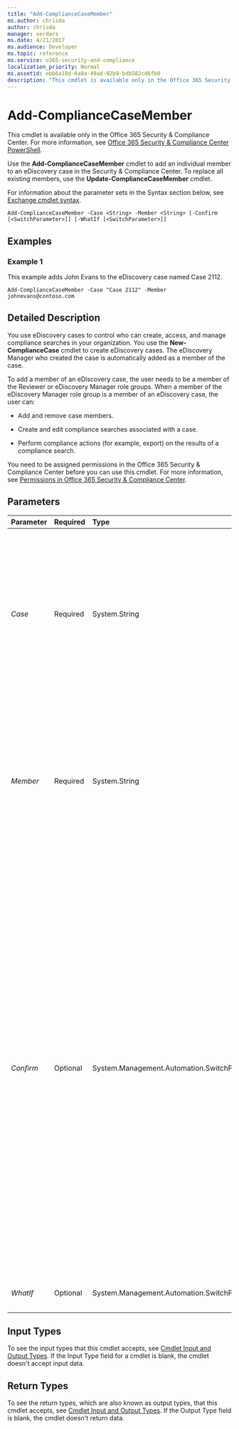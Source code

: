 ```yaml
---
title: "Add-ComplianceCaseMember"
ms.author: chrisda
author: chrisda
manager: serdars
ms.date: 4/21/2017
ms.audience: Developer
ms.topic: reference
ms.service: o365-security-and-compliance
localization_priority: Normal
ms.assetid: ebb6a18d-6a8a-49ad-92b9-bdb582cd6fb0
description: "This cmdlet is available only in the Office 365 Security &amp; Compliance Center. For more information, see Office 365 Security &amp; Compliance Center PowerShell."
---
```


# Add-ComplianceCaseMember

This cmdlet is available only in the Office 365 Security &amp; Compliance Center. For more information, see [Office 365 Security &amp; Compliance Center PowerShell](https://technet.microsoft.com/library/mt587091.aspx). 
  
Use the **Add-ComplianceCaseMember** cmdlet to add an individual member to an eDiscovery case in the Security &amp; Compliance Center. To replace all existing members, use the **Update-ComplianceCaseMember** cmdlet.
  
For information about the parameter sets in the Syntax section below, see [Exchange cmdlet syntax](https://technet.microsoft.com/library/bb123552.aspx). 
  
```
Add-ComplianceCaseMember -Case <String> -Member <String> [-Confirm [<SwitchParameter>]] [-WhatIf [<SwitchParameter>]]

```

## Examples
<a name="Examples"> </a>

### Example 1

This example adds John Evans to the eDiscovery case named Case 2112.
  
```
Add-ComplianceCaseMember -Case "Case 2112" -Member johnevans@contoso.com
```

## Detailed Description
<a name="DetailedDescription"> </a>

You use eDiscovery cases to control who can create, access, and manage compliance searches in your organization. You use the **New-ComplianceCase** cmdlet to create eDiscovery cases. The eDiscovery Manager who created the case is automatically added as a member of the case.
  
To add a member of an eDiscovery case, the user needs to be a member of the Reviewer or eDiscovery Manager role groups. When a member of the eDiscovery Manager role group is a member of an eDiscovery case, the user can:
  
- Add and remove case members.
    
- Create and edit compliance searches associated with a case.
    
- Perform compliance actions (for example, export) on the results of a compliance search.
    
You need to be assigned permissions in the Office 365 Security &amp; Compliance Center before you can use this cmdlet. For more information, see [Permissions in Office 365 Security &amp; Compliance Center](https://go.microsoft.com/fwlink/p/?LinkId=511920). 
  
## Parameters
<a name="DetailedDescription"> </a>

|**Parameter**|**Required**|**Type**|**Description**|
|:-----|:-----|:-----|:-----|
| _Case_ <br/> |Required  <br/> |System.String  <br/> |The  _Case_parameter specifies the name of the eDiscovery case that you want to modify. If the value contains spaces, enclose the value in quotation marks (").  <br/> To see the available eDiscovery cases, use the **Get-ComplianceCase** cmdlet. <br/> |
| _Member_ <br/> |Required  <br/> |System.String  <br/> | The _Member_ parameter specifies the user that you want to add to the eDiscovery case. You can use any value that uniquely identifies the user. <br/>  For example: <br/>  Name <br/>  Display name <br/>  Distinguished name (DN) <br/>  Canonical DN <br/>  GUID <br/> |
| _Confirm_ <br/> |Optional  <br/> |System.Management.Automation.SwitchParameter  <br/> | The _Confirm_ switch specifies whether to show or hide the confirmation prompt. How this switch affects the cmdlet depends on if the cmdlet requires confirmation before proceeding. <br/>  Destructive cmdlets (for example, **Remove-\*** cmdlets) have a built-in pause that forces you to acknowledge the command before proceeding. For these cmdlets, you can skip the confirmation prompt by using this exact syntax: `-Confirm:$false`.  <br/>  Most other cmdlets (for example, **New-\*** and **Set-\*** cmdlets) don't have a built-in pause. For these cmdlets, specifying the _Confirm_ switch without a value introduces a pause that forces you acknowledge the command before proceeding. <br/> |
| _WhatIf_ <br/> |Optional  <br/> |System.Management.Automation.SwitchParameter  <br/> |This parameter is reserved for internal Microsoft use.  <br/> |
   
## Input Types
<a name="InputTypes"> </a>

To see the input types that this cmdlet accepts, see [Cmdlet Input and Output Types](http://go.microsoft.com/fwlink/p/?linkId=616387). If the Input Type field for a cmdlet is blank, the cmdlet doesn't accept input data. 
  
## Return Types
<a name="ReturnTypes"> </a>

To see the return types, which are also known as output types, that this cmdlet accepts, see [Cmdlet Input and Output Types](http://go.microsoft.com/fwlink/p/?linkId=616387). If the Output Type field is blank, the cmdlet doesn't return data. 
  

